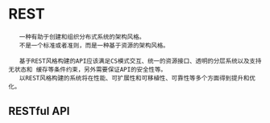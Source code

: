 # REST
```test
   一种有助于创建和组织分布式系统的架构风格。
   不是一个标准或者准则，而是一种基于资源的架构风格。
   
   基于REST风格构建的API应该满足CS模式交互、统一的资源接口、透明的分层系统以及支持无状态和 缓存等条件约束，另外需要保证API的安全性等。
   以REST风格构建的系统将在性能、可扩展性和可移植性、可靠性等多个方面得到提升和优化。
```


## RESTful API                                                                                                                                                                                                                                                                                                                                                                                                                                                                                                                                                                                                                                                                                                                                                                                                                                                                                                                                                                                                                                                                                                                                                                                                                                                                                                                                                                                                                                                                                                                                                                                                              
